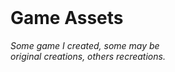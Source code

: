 
<br>

# Game Assets

*Some game I created, some may be* <br>
*original creations, others recreations.*

<br>
